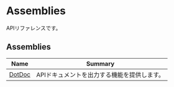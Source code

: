 ﻿# Assemblies

APIリファレンスです。

## Assemblies

| Name | Summary |
|------|---------|
| [DotDoc](./Assemblies/DotDoc.md) | APIドキュメントを出力する機能を提供します。 |

